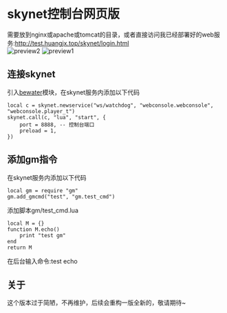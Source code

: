 # skynet控制台网页版
需要放到nginx或apache或tomcat的目录，或者直接访问我已经部署好的web服务:http://test.huangjx.top/skynet/login.html  
![preview2](https://github.com/zhandouxiaojiji/webconsole/blob/master/images/preview2.jpg)
![preview1](https://github.com/zhandouxiaojiji/webconsole/blob/master/images/preview1.jpg)
## 连接skynet
引入[bewater](https://github.com/zhandouxiaojiji/bewater)模块，在skynet服务内添加以下代码
```
local c = skynet.newservice("ws/watchdog", "webconsole.webconsole", "webconsole.player_t")
skynet.call(c, "lua", "start", {
    port = 8888, -- 控制台端口
    preload = 1,
})  
```
## 添加gm指令
在skynet服务内添加以下代码
```
local gm = require "gm"
gm.add_gmcmd("test", "gm.test_cmd")
```
添加脚本gm/test_cmd.lua
```
local M = {}
function M.echo()
    print "test gm"
end
return M
```
在后台输入命令:test echo
## 关于
这个版本过于简陋，不再维护，后续会重构一版全新的，敬请期待~
